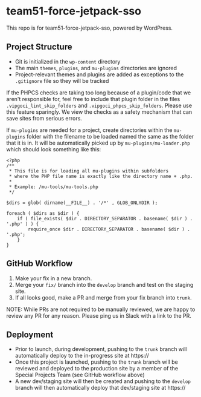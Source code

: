 # team51-force-jetpack-sso

This repo is for team51-force-jetpack-sso, powered by WordPress.

## Project Structure

- Git is initialized in the `wp-content` directory
- The main `themes`, `plugins`, and `mu-plugins` directories are ignored
- Project-relevant themes and plugins are added as exceptions to the `.gitignore` file so they will be tracked

If the PHPCS checks are taking too long because of a plugin/code that we aren't responsible for, feel free to include that plugin folder in the files `.vipgoci_lint_skip_folders` and `.vipgoci_phpcs_skip_folders`. Please use this feature sparingly. We view the checks as a safety mechanism that can save sites from serious errors.

If `mu-plugins` are needed for a project, create directories within the `mu-plugins` folder with the filename to be loaded named the same as the folder that it is in. It will be automatically picked up by `mu-plugins/mu-loader.php` which should look something like this:

```
<?php
/**
 * This file is for loading all mu-plugins within subfolders
 * where the PHP file name is exactly like the directory name + .php.
 *
 * Example: /mu-tools/mu-tools.php
 */

$dirs = glob( dirname(__FILE__) . '/*' , GLOB_ONLYDIR );

foreach ( $dirs as $dir ) {
	if ( file_exists( $dir . DIRECTORY_SEPARATOR . basename( $dir ) . '.php' ) ) {
		require_once $dir . DIRECTORY_SEPARATOR . basename( $dir ) . '.php';
	}
}
```

## GitHub Workflow

1. Make your fix in a new branch.
1. Merge your `fix/` branch into the `develop` branch and test on the staging site.
1. If all looks good, make a PR and merge from your fix branch into `trunk`.

NOTE: While PRs are not required to be manually reviewed, we are happy to review any PR for any reason. Please ping us in Slack with a link to the PR.

## Deployment

- Prior to launch, during development, pushing to the `trunk` branch will automatically deploy to the in-progress site at https://
- Once this project is launched, pushing to the `trunk` branch will be reviewed and deployed to the production site by a member of the Special Projects Team (see GitHub workflow above)
- A new dev/staging site will then be created and pushing to the `develop` branch will then automatically deploy that dev/staging site at https://
